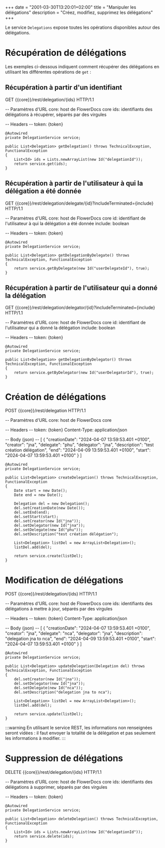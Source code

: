 +++
date = "2001-03-30T13:20:01+02:00"
title = "Manipuler les délégations"
description = "Créez, modifiez, supprimez les délégations"
+++

Le service `Delegations` expose toutes les opérations disponibles autour des délégations.

# Récupération de délégations

Les exemples ci-dessous indiquent comment récupérer des délégations en utilisant les différentes opérations de `get` :

## Récupération à partir d'un identifiant

GET {{core}}/rest/delegation/{ids} HTTP/1.1

-- Paramètres d'URL
core: host de FlowerDocs core
ids: identifiants des délégations à récupérer, séparés par des virgules

-- Headers --
token: {token}

	@Autowired
	private DelegationService service;
	   
	public List<Delegation> getDelegation() throws TechnicalException, FunctionalException
	{
		List<Id> ids = Lists.newArrayList(new Id("delegationId"));
	    return service.get(ids);
	}

## Récupération à partir de l'utilisateur à qui la délégation a été donnée

GET {{core}}/rest/delegation/delegate/{id}?includeTerminated={include} HTTP/1.1

-- Paramètres d'URL
core: host de FlowerDocs core
id: identifiant de l'utilisateur à qui la délégation a été donnée
include: boolean

-- Headers --
token: {token}

	@Autowired
	private DelegationService service;
	   
	public List<Delegation> getDelegationByDelegate() throws TechnicalException, FunctionalException
	{
		return service.getByDelegate(new Id("userDelegateId"), true);
	}

## Récupération à partir de l'utilisateur qui a donné la délégation

GET {{core}}/rest/delegation/delegator/{id}?includeTerminated={include} HTTP/1.1

-- Paramètres d'URL
core: host de FlowerDocs core
id: identifiant de l'utilisateur qui a donné la délégation
include: boolean

-- Headers --
token: {token}

	@Autowired
	private DelegationService service;
	   
	public List<Delegation> getDelegationByDelegator() throws TechnicalException, FunctionalException
	{
		return service.getByDelegator(new Id("userDelegatorId"), true);
	}

# Création de délégations

POST {{core}}/rest/delegation HTTP/1.1

-- Paramètres d'URL
core: host de FlowerDocs core

-- Headers --
token: {token}
Content-Type: application/json

-- Body (json) --
[
  {
    "creationDate": "2024-04-07 13:59:53.401 +0100",
    "creator": "jna",
    "delegate": "phu",
    "delegator": "jna",
    "description": "test création délégation",
    "end": "2024-04-09 13:59:53.401 +0100",
    "start": "2024-04-07 13:59:53.401 +0100"
  }
]

	@Autowired
	private DelegationService service;
	   
	public List<Delegation> createDelegation() throws TechnicalException, FunctionalException
    {
        Date start = new Date();
        Date end = new Date();

        Delegation del = new Delegation();
        del.setCreationDate(new Date());
        del.setEnd(end);
        del.setStart(start);
        del.setCreator(new Id("jna"));
        del.setDelegator(new Id("jna"));
        del.setDelegate(new Id("phu"));
        del.setDescription("test création délégation");

        List<Delegation> listDel = new ArrayList<Delegation>();
        listDel.add(del);

        return service.create(listDel);
    }

# Modification de délégations

POST {{core}}/rest/delegation/{ids} HTTP/1.1

-- Paramètres d'URL
core: host de FlowerDocs core
ids: identifiants des délégations à mettre à jour, séparés par des virgules

-- Headers --
token: {token}
Content-Type: application/json

-- Body (json) --
[
  {
    "creationDate": "2024-04-07 13:59:53.401 +0100",
    "creator": "jna",
    "delegate": "nca",
    "delegator": "jna",
    "description": "delegation jna to nca",
    "end": "2024-04-09 13:59:53.401 +0100",
    "start": "2024-04-07 13:59:53.401 +0100"
  }
]

	@Autowired
	private DelegationService service;
	   
	public List<Delegation> updateDelegation(Delegation del) throws TechnicalException, FunctionalException
    {
        del.setCreator(new Id("jna"));
        del.setDelegator(new Id("jna"));
        del.setDelegate(new Id("nca"));
        del.setDescription("delegation jna to nca");

        List<Delegation> listDel = new ArrayList<Delegation>();
        listDel.add(del);

        return service.update(listDel);
    }

:::warning 
En utilisant le service REST, les informations non renseignées seront vidées : il faut envoyer la totalité de la délégation et pas seulement les informations à modifier.
:::

# Suppression de délégations

DELETE {{core}}/rest/delegation/{ids} HTTP/1.1

-- Paramètres d'URL
core: host de FlowerDocs core
ids: identifiants des délégations à supprimer, séparés par des virgules

-- Headers --
token: {token}

	@Autowired
	private DelegationService service;
	   
	public List<Delegation> deleteDelegation() throws TechnicalException, FunctionalException
	{
		List<Id> ids = Lists.newArrayList(new Id("delegationId"));
	    return service.delete(ids);
	}
